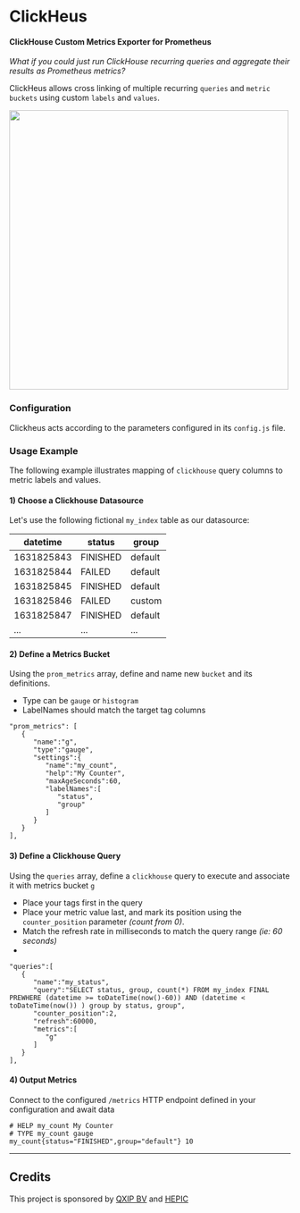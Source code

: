 #  ClickHeus
#### ClickHouse Custom Metrics Exporter for Prometheus

_What if you could just run ClickHouse recurring queries and aggregate their results as Prometheus metrics?_

ClickHeus allows cross linking of multiple recurring `queries` and `metric buckets` using custom `labels` and `values`.

<img src=https://user-images.githubusercontent.com/1423657/62568240-0e389700-b88d-11e9-8e7d-16d84be08ae9.png width=500>



### Configuration

Clickheus acts according to the parameters configured in its `config.js` file.

### Usage Example

The following example illustrates mapping of `clickhouse` query columns to metric labels and values.

#### 1) Choose a Clickhouse Datasource
Let's use the following fictional `my_index` table as our datasource:

|datetime  |status   |group   |
|---|---|---|
| 1631825843  | FINISHED  | default  |
| 1631825844  | FAILED    | default  |
| 1631825845  | FINISHED  | default  |
| 1631825846  | FAILED    | custom   |
| 1631825847  | FINISHED  | default  |
| ...         | ...       | ...      |

#### 2) Define a Metrics Bucket
Using the `prom_metrics` array, define and name new `bucket` and its definitions. 
- Type can be `gauge` or `histogram`
- LabelNames should match the target tag columns
```
"prom_metrics": [
   {
      "name":"g",
      "type":"gauge",
      "settings":{
         "name":"my_count",
         "help":"My Counter",
         "maxAgeSeconds":60,
         "labelNames":[
            "status",
            "group"
         ]
      }
   }
],

```

#### 3) Define a Clickhouse Query
Using the `queries` array, define a `clickhouse` query to execute and associate it with metrics bucket `g`
- Place your tags first in the query
- Place your metric value last, and mark its position using the `counter_position` parameter _(count from 0)_.
- Match the refresh rate in milliseconds to match the query range _(ie: 60 seconds)_
- 
```
"queries":[
   {
      "name":"my_status",
      "query":"SELECT status, group, count(*) FROM my_index FINAL PREWHERE (datetime >= toDateTime(now()-60)) AND (datetime < toDateTime(now()) ) group by status, group",
      "counter_position":2,
      "refresh":60000,
      "metrics":[
         "g"
      ]
   }
],
```

#### 4) Output Metrics
Connect to the configured `/metrics` HTTP endpoint defined in your configuration and await data
```
# HELP my_count My Counter
# TYPE my_count gauge
my_count{status="FINISHED",group="default"} 10
```


---------

## Credits
This project is sponsored by [QXIP BV](https://github.com/qxip) and [HEPIC](http://hepic.tel)


